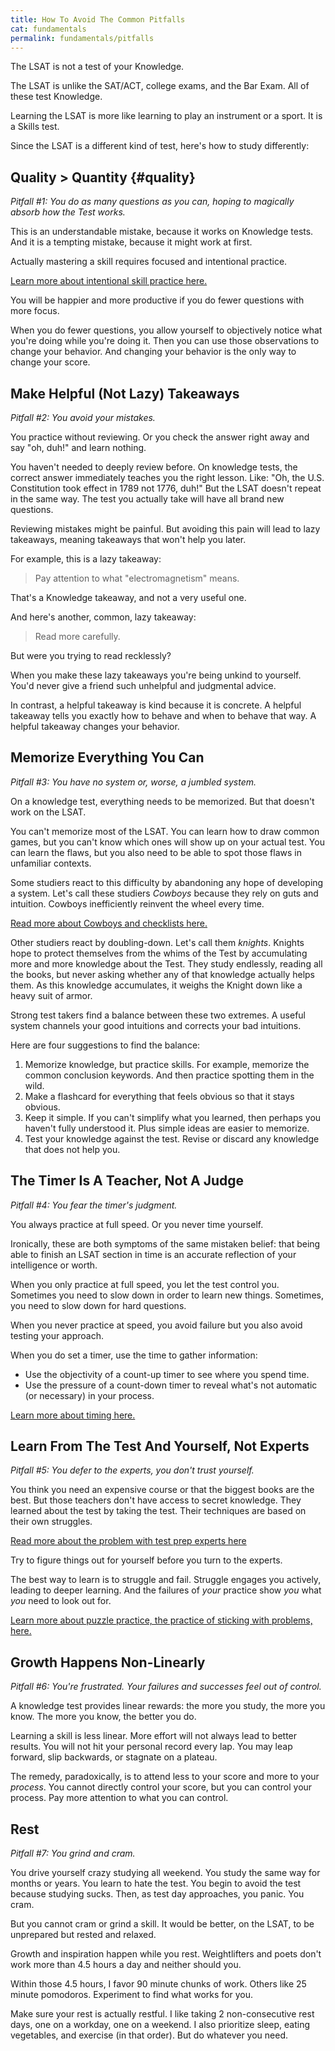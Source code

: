```yaml
---
title: How To Avoid The Common Pitfalls
cat: fundamentals
permalink: fundamentals/pitfalls
---
```


The LSAT is not a test of your Knowledge.

The LSAT is unlike the SAT/ACT, college exams, and the Bar Exam. All of these test Knowledge.

Learning the LSAT is more like learning to play an instrument or a sport. It is a Skills test.

Since the LSAT is a different kind of test, here's how to study differently:

## Quality > Quantity {#quality}

*Pitfall #1: You do as many questions as you can, hoping to magically absorb how the Test works.*

This is an understandable mistake, because it works on Knowledge tests. And it is a tempting mistake, because it might work at first.

Actually mastering a skill requires focused and intentional practice. 

[Learn more about intentional skill practice here.][1]

You will be happier and more productive if you do fewer questions with more focus.

When you do fewer questions, you allow yourself to objectively notice what you're doing while you're doing it. Then you can use those observations to change your behavior. And changing your behavior is the only way to change your score.

## Make Helpful (Not Lazy) Takeaways

*Pitfall #2: You avoid your mistakes.*

You practice without reviewing. Or you check the answer right away and say "oh, duh!" and learn nothing.

You haven't needed to deeply review before. On knowledge tests, the correct answer immediately teaches you the right lesson. Like: "Oh, the U.S. Constitution took effect in 1789 not 1776, duh!" But the LSAT doesn't repeat in the same way. The test you actually take will have all brand new questions.

Reviewing mistakes might be painful. But avoiding this pain will lead to lazy takeaways, meaning takeaways that won't help you later.

For example, this is a lazy takeaway:

> Pay attention to what "electromagnetism" means.

That's a Knowledge takeaway, and not a very useful one.

And here's another, common, lazy takeaway:

> Read more carefully.

But were you trying to read recklessly?

When you make these lazy takeaways you're being unkind to yourself. You'd never give a friend such unhelpful and judgmental advice.

In contrast, a helpful takeaway is kind because it is concrete. A helpful takeaway tells you exactly how to behave and when to behave that way. A helpful takeaway changes your behavior.

## Memorize Everything You Can

*Pitfall #3: You have no system or, worse, a jumbled system.*

On a knowledge test, everything needs to be memorized. But that doesn't work on the LSAT.

You can't memorize most of the LSAT. You can learn how to draw common games, but you can't know which ones will show up on your actual test. You can learn the flaws, but you also need to be able to spot those flaws in unfamiliar contexts.

Some studiers react to this difficulty by abandoning any hope of developing a system. Let's call these studiers *Cowboys* because they rely on guts and intuition. Cowboys inefficiently reinvent the wheel every time.

[Read more about Cowboys and checklists here.][2]

Other studiers react by doubling-down. Let's call them *knights*. Knights hope to protect themselves from the whims of the Test by accumulating more and more knowledge about the Test. They study endlessly, reading all the books, but never asking whether any of that knowledge actually helps them. As this knowledge accumulates, it weighs the Knight down like a heavy suit of armor.

Strong test takers find a balance between these two extremes. A useful system channels your good intuitions and corrects your bad intuitions. 

Here are four suggestions to find the balance:

1. Memorize knowledge, but practice skills. For example, memorize the common conclusion keywords. And then practice spotting them in the wild.
1. Make a flashcard for everything that feels obvious so that it stays obvious.
1. Keep it simple. If you can't simplify what you learned, then perhaps you haven't fully understood it. Plus simple ideas are easier to memorize.
1. Test your knowledge against the test. Revise or discard any knowledge that does not help you.

## The Timer Is A Teacher, Not A Judge

*Pitfall #4: You fear the timer's judgment.*

You always practice at full speed. Or you never time yourself.

Ironically, these are both symptoms of the same mistaken belief: that being able to finish an LSAT section in time is an accurate reflection of your intelligence or worth.

When you only practice at full speed, you let the test control you. Sometimes you need to slow down in order to learn new things. Sometimes, you need to slow down for hard questions.

When you never practice at speed, you avoid failure but you also avoid testing your approach.

When you do set a timer, use the time to gather information:

- Use the objectivity of a count-up timer to see where you spend time.
- Use the pressure of a count-down timer to reveal what's not automatic (or necessary) in your process.

[Learn more about timing here.][4]

## Learn From The Test And Yourself, Not Experts

*Pitfall #5: You defer to the experts, you don't trust yourself.*

You think you need an expensive course or that the biggest books are the best. But those teachers don't have access to secret knowledge. They learned about the test by taking the test. Their techniques are based on their own struggles.

[Read more about the problem with test prep experts here][6]

Try to figure things out for yourself before you turn to the experts.

The best way to learn is to struggle and fail. Struggle engages you actively, leading to deeper learning. And the failures of *your* practice show *you* what *you* need to look out for.

[Learn more about puzzle practice, the practice of sticking with problems, here.][7]

## Growth Happens Non-Linearly

*Pitfall #6: You're frustrated. Your failures and successes feel out of control.*

A knowledge test provides linear rewards: the more you study, the more you know. The more you know, the better you do.

Learning a skill is less linear. More effort will not always lead to better results. You will not hit your personal record every lap. You may leap forward, slip backwards, or stagnate on a plateau.

The remedy, paradoxically, is to attend less to your score and more to your *process*. You cannot directly control your score, but you can control your process. Pay more attention to what you can control.

## Rest

*Pitfall #7: You grind and cram.*

You drive yourself crazy studying all weekend. You study the same way for months or years. You learn to hate the test. You begin to avoid the test because studying sucks. Then, as test day approaches, you panic. You cram.

But you cannot cram or grind a skill. It would be better, on the LSAT, to be unprepared but rested and relaxed.

Growth and inspiration happen while you rest. Weightlifters and poets don't work more than 4.5 hours a day and neither should you.

Within those 4.5 hours, I favor 90 minute chunks of work. Others like 25 minute pomodoros. Experiment to find what works for you.

Make sure your rest is actually restful. I like taking 2 non-consecutive rest days, one on a workday, one on a weekend. I also prioritize sleep, eating vegetables, and exercise (in that order). But do whatever you need.

[1]: ../fundamentals/practice.html#skill-work
[2]: ../resources/checklists.html
[3]: ../resources.html#anki
[4]: ../time.html
[6]: ../resources/others.html
[7]: ../fundamentals/practice.html#puzzle-mode
[9]: ../reason/break.html#fact-words